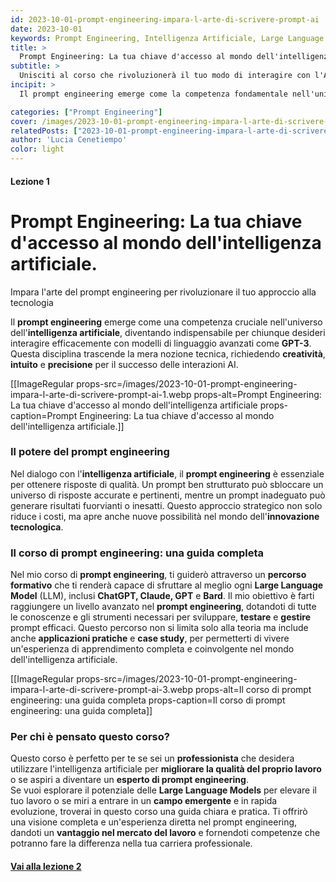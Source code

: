 ```yaml
---
id: 2023-10-01-prompt-engineering-impara-l-arte-di-scrivere-prompt-ai
date: 2023-10-01
keywords: Prompt Engineering, Intelligenza Artificiale, Large Language Model, AI Prompt, ChatGPT, Corso di Prompt Engineering, Tecniche di Prompting
title: > 
  Prompt Engineering: La tua chiave d'accesso al mondo dell'intelligenza artificiale.
subtitle: >
  Unisciti al corso che rivoluzionerà il tuo modo di interagire con l'AI
incipit: >
  Il prompt engineering emerge come la competenza fondamentale nell'universo dell'intelligenza artificiale, diventando indispensabile per chiunque desideri interagire efficacemente con modelli di linguaggio avanzati come GPT.

categories: ["Prompt Engineering"]
cover: /images/2023-10-01-prompt-engineering-impara-l-arte-di-scrivere-prompt-ai-cover.webp
relatedPosts: ["2023-10-01-prompt-engineering-impara-l-arte-di-scrivere-prompt-ai", "2023-10-02-prompt-engineering-rivoluzione-modelli-linguistici-ia", "2023-10-03-prompt-engineering-cos-e-intelligenza-artificiale"]
author: 'Lucia Cenetiempo'
color: light
---
```


#### Lezione 1

# Prompt Engineering: La tua chiave d'accesso al mondo dell'intelligenza artificiale.

Impara l'arte del prompt engineering per rivoluzionare il tuo approccio alla tecnologia

Il **prompt engineering** emerge come una competenza cruciale nell'universo dell'**intelligenza artificiale**, diventando indispensabile per chiunque desideri interagire efficacemente con modelli di linguaggio avanzati come **GPT-3**. Questa disciplina trascende la mera nozione tecnica, richiedendo **creatività**, **intuito** e **precisione** per il successo delle interazioni AI.

[[ImageRegular props-src=/images/2023-10-01-prompt-engineering-impara-l-arte-di-scrivere-prompt-ai-1.webp props-alt=Prompt Engineering: La tua chiave d'accesso al mondo dell'intelligenza artificiale props-caption=Prompt Engineering: La tua chiave d'accesso al mondo dell'intelligenza artificiale.]]

### Il potere del prompt engineering

Nel dialogo con l'**intelligenza artificiale**, il **prompt engineering** è essenziale per ottenere risposte di qualità. Un prompt ben strutturato può sbloccare un universo di risposte accurate e pertinenti, mentre un prompt inadeguato può generare risultati fuorvianti o inesatti. Questo approccio strategico non solo riduce i costi, ma apre anche nuove possibilità nel mondo dell'**innovazione tecnologica**.

### Il corso di prompt engineering: una guida completa

Nel mio corso di **prompt engineering**, ti guiderò attraverso un **percorso formativo** che ti renderà capace di sfruttare al meglio ogni **Large Language Model** (LLM), inclusi **ChatGPT, Claude, GPT** e **Bard**. Il mio obiettivo è farti raggiungere un livello avanzato nel **prompt engineering**, dotandoti di tutte le conoscenze e gli strumenti necessari per sviluppare, **testare** e **gestire** prompt efficaci. Questo percorso non si limita solo alla teoria ma include anche **applicazioni pratiche** e **case study**, per permetterti di vivere un'esperienza di apprendimento completa e coinvolgente nel mondo dell'intelligenza artificiale.

[[ImageRegular props-src=/images/2023-10-01-prompt-engineering-impara-l-arte-di-scrivere-prompt-ai-3.webp props-alt=Il corso di prompt engineering: una guida completa props-caption=Il corso di prompt engineering: una guida completa]]

### Per chi è pensato questo corso?

Questo corso è perfetto per te se sei un **professionista** che desidera utilizzare l'intelligenza artificiale per **migliorare la qualità del proprio lavoro** o se aspiri a diventare un **esperto di prompt engineering**.  
Se vuoi esplorare il potenziale delle **Large Language Models** per elevare il tuo lavoro o se miri a entrare in un **campo emergente** e in rapida evoluzione, troverai in questo corso una guida chiara e pratica. Ti offrirò una visione completa e un'esperienza diretta nel prompt engineering, dandoti un **vantaggio nel mercato del lavoro** e fornendoti competenze che potranno fare la differenza nella tua carriera professionale.

#### [Vai alla lezione 2](/blog/2023-10-02-prompt-engineering-rivoluzione-modelli-linguistici-ia)